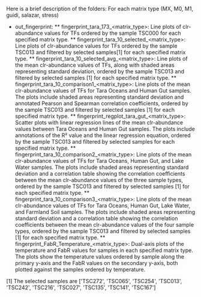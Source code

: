 Here is a brief description of the folders:
For each matrix type (MX, M0, M1, guidi, salazar, stress)
* out_fingerprint:
	** fingerprint_tara_173_<matrix_type>: Line plots of clr-abundance values for TFs ordered by the sample TSC000 for each specified matrix type.
	** fingerprint_tara_10_selected_<matrix_type>: Line plots of clr-abundance values for TFs ordered by the sample TSC013 and filtered by selected samples[1] for each specified matrix type.
	** fingerprint_tara_10_selected_avg_<matrix_type>: Line plots of the mean clr-abundance values of TFs, along with shaded areas representing standard deviation, ordered by the sample TSC013 and filtered by selected samples [1] for each specified matrix type.
	** fingerprint_tara_10_comparison1_<matrix_type>: Line plots of the mean clr-abundance values of TFs for Tara Oceans and Human Gut samples. The plots include shaded areas representing standard deviation and annotated Pearson and Spearman correlation coefficients, ordered by the sample TSC013 and filtered by selected samples [1] for each specified matrix type.
	** fingerprint_regplot_tara_gut_<matrix_type>: Scatter plots with linear regression lines of the mean clr-abundance values between Tara Oceans and Human Gut samples. The plots include annotations of the R² value and the linear regression equation, ordered by the sample TSC013 and filtered by selected samples for each specified matrix type.
	** fingerprint_tara_10_comparison2_<matrix_type>: Line plots of the mean clr-abundance values of TFs for Tara Oceans, Human Gut, and Lake Water samples. The plots include shaded areas representing standard deviation and a correlation table showing the correlation coefficients between the mean clr-abundance values of the three sample types, ordered by the sample TSC013 and filtered by selected samples [1] for each specified matrix type.
	** fingerprint_tara_10_comparison3_<matrix_type>: Line plots of the mean clr-abundance values of TFs for Tara Oceans, Human Gut, Lake Water, and Farmland Soil samples. The plots include shaded areas representing standard deviation and a correlation table showing the correlation coefficients between the mean clr-abundance values of the four sample types, ordered by the sample TSC013 and filtered by selected samples [1] for each specified matrix type.
	** fingerprint_FabR_Temperature_<matrix_type>: Dual-axis plots of the temperature and FabR values for samples in each specified matrix type. The plots show the temperature values ordered by sample along the primary y-axis and the FabR values on the secondary y-axis, both plotted against the samples ordered by temperature.

[1] The selected samples are ['TSC272', 'TSC065', 'TSC254', 'TSC013', 'TSC242', 'TSC216', 'TSC027', 'TSC135', 'TSC141', 'TSC167']
